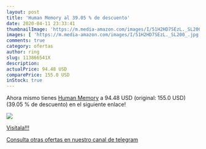 ```yaml
---
layout: post
title: 'Human Memory al 39.05 % de descuento'
date: 2020-04-11 23:33:41
thumbnailImage: 'https://m.media-amazon.com/images/I/51H2HD7SEzL._SL200_.jpg'
images: [ 'https://m.media-amazon.com/images/I/51H2HD7SEzL._SL200_.jpg' ]
comments: true
category: ofertas
author: ring
slug: 113866541X
description:
actualPrice: 94.48 USD
comparePrice: 155.0 USD
inStock: true
---
```


Ahora mismo tienes [Human Memory](https://www.amazon.com/dp/113866541X/?tag=redken08-20) a 94.48 USD (original: 155.0 USD) (39.05 %  de descuento) en el siguiente enlace!

[![](https://m.media-amazon.com/images/I/51H2HD7SEzL._SL200_.jpg)](https://www.amazon.com/dp/113866541X/?tag=redken08-20)

[Visítala!!!](https://www.amazon.com/dp/113866541X/?tag=redken08-20)

[Consulta otras ofertas en nuestro canal de telegram](https://t.me/s/ofertas25)
